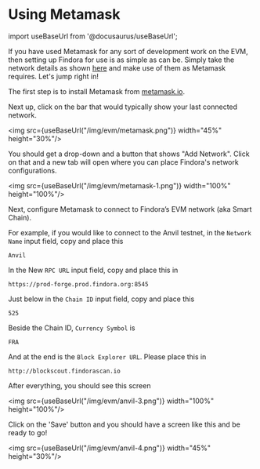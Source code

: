 # Using Metamask


import useBaseUrl from '@docusaurus/useBaseUrl';

If you have used Metamask for any sort of development work on the EVM, then setting up Findora for use is as simple as can be. Simply take the network details as shown [here](https://wiki.findora.org/docs/dapp/network/) and make use of them as Metamask requires. Let's jump right in!

The first step is to install Metamask from [metamask.io](https://metamask.io). 

Next up, click on the bar that would typically show your last connected network. 

<img src={useBaseUrl("/img/evm/metamask.png")} width="45%" height="30%"/>


You should get a drop-down and a button that shows "Add Network". Click on that and a new tab will open where you can place Findora's network configurations.

<img src={useBaseUrl("/img/evm/metamask-1.png")} width="100%" height="100%"/>

Next, configure Metamask to connect to Findora’s EVM network (aka Smart Chain).

For example, if you would like to connect to the Anvil testnet, in the `Network Name` input field, copy and place this

```
Anvil
```

In the New `RPC URL` input field, copy and place this in 

```
https://prod-forge.prod.findora.org:8545
```

Just below in the `Chain ID` input field, copy and place this

```
525
```

Beside the Chain ID, `Currency Symbol` is 

```
FRA
```

And at the end is the `Block Explorer URL`. Please place this in

```
http://blockscout.findorascan.io
```

After everything, you should see this screen

<img src={useBaseUrl("/img/evm/anvil-3.png")} width="100%" height="100%"/>


Click on the 'Save' button and you should have a screen like this and be ready to go!

<img src={useBaseUrl("/img/evm/anvil-4.png")} width="45%" height="30%"/>
